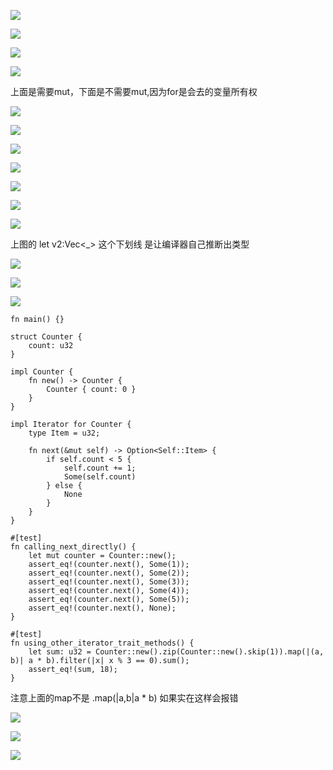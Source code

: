 ![](https://gitee.com/hxc8/images4/raw/master/img/202407172308092.jpg)

![](https://gitee.com/hxc8/images4/raw/master/img/202407172308153.jpg)

![](https://gitee.com/hxc8/images4/raw/master/img/202407172308444.jpg)

![](https://gitee.com/hxc8/images4/raw/master/img/202407172308848.jpg)

上面是需要mut，下面是不需要mut,因为for是会去的变量所有权

![](https://gitee.com/hxc8/images4/raw/master/img/202407172308982.jpg)

![](https://gitee.com/hxc8/images4/raw/master/img/202407172308155.jpg)

![](images/WEBRESOURCE00f733f293615f43d11a24d68187a476截图.png)

![](https://gitee.com/hxc8/images4/raw/master/img/202407172308422.jpg)

![](https://gitee.com/hxc8/images4/raw/master/img/202407172308095.jpg)

![](https://gitee.com/hxc8/images4/raw/master/img/202407172308048.jpg)

![](https://gitee.com/hxc8/images4/raw/master/img/202407172308460.jpg)

上图的 let v2:Vec<_> 这个下划线 是让编译器自己推断出类型

![](images/WEBRESOURCEe68354b10c6a72de4cb3b4e371da77f2截图.png)

![](https://gitee.com/hxc8/images4/raw/master/img/202407172308630.jpg)

![](https://gitee.com/hxc8/images4/raw/master/img/202407172308920.jpg)

```
fn main() {}

struct Counter {
    count: u32
}

impl Counter {
    fn new() -> Counter {
        Counter { count: 0 }
    }
}

impl Iterator for Counter {
    type Item = u32;

    fn next(&mut self) -> Option<Self::Item> {
        if self.count < 5 {
            self.count += 1;
            Some(self.count)
        } else {
            None
        }
    }
}

#[test]
fn calling_next_directly() {
    let mut counter = Counter::new();
    assert_eq!(counter.next(), Some(1));
    assert_eq!(counter.next(), Some(2));
    assert_eq!(counter.next(), Some(3));
    assert_eq!(counter.next(), Some(4));
    assert_eq!(counter.next(), Some(5));
    assert_eq!(counter.next(), None);
}

#[test]
fn using_other_iterator_trait_methods() {
    let sum: u32 = Counter::new().zip(Counter::new().skip(1)).map(|(a, b)| a * b).filter(|x| x % 3 == 0).sum();
    assert_eq!(sum, 18);
}
```

注意上面的map不是 .map(|a,b|a * b)  如果实在这样会报错

![](https://gitee.com/hxc8/images4/raw/master/img/202407172308376.jpg)

![](https://gitee.com/hxc8/images4/raw/master/img/202407172308556.jpg)

![](https://gitee.com/hxc8/images4/raw/master/img/202407172308898.jpg)